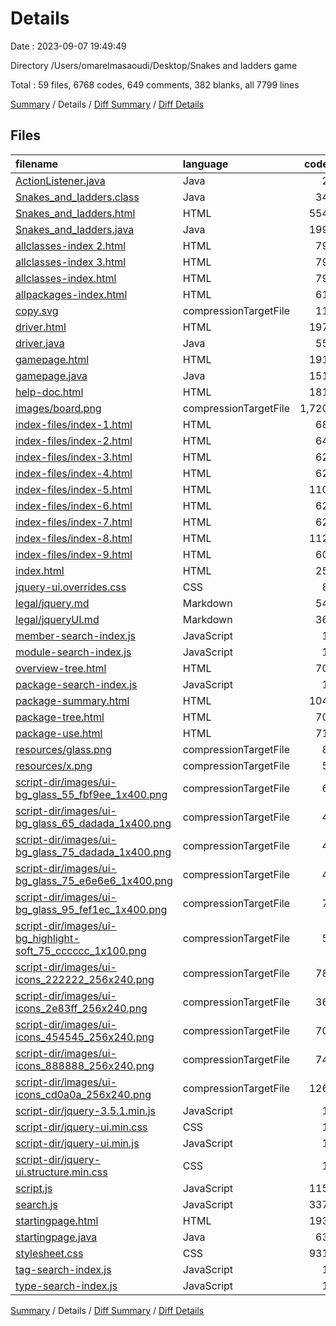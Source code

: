 # Details

Date : 2023-09-07 19:49:49

Directory /Users/omarelmasaoudi/Desktop/Snakes and ladders game

Total : 59 files,  6768 codes, 649 comments, 382 blanks, all 7799 lines

[Summary](results.md) / Details / [Diff Summary](diff.md) / [Diff Details](diff-details.md)

## Files
| filename | language | code | comment | blank | total |
| :--- | :--- | ---: | ---: | ---: | ---: |
| [ActionListener.java](/ActionListener.java) | Java | 2 | 0 | 3 | 5 |
| [Snakes_and_ladders.class](/Snakes_and_ladders.class) | Java | 34 | 0 | 0 | 34 |
| [Snakes_and_ladders.html](/Snakes_and_ladders.html) | HTML | 554 | 9 | 1 | 564 |
| [Snakes_and_ladders.java](/Snakes_and_ladders.java) | Java | 199 | 218 | 53 | 470 |
| [allclasses-index 2.html](/allclasses-index%202.html) | HTML | 79 | 3 | 1 | 83 |
| [allclasses-index 3.html](/allclasses-index%203.html) | HTML | 79 | 3 | 1 | 83 |
| [allclasses-index.html](/allclasses-index.html) | HTML | 79 | 3 | 1 | 83 |
| [allpackages-index.html](/allpackages-index.html) | HTML | 61 | 3 | 1 | 65 |
| [copy.svg](/copy.svg) | compressionTargetFile | 11 | 0 | 23 | 34 |
| [driver.html](/driver.html) | HTML | 197 | 9 | 1 | 207 |
| [driver.java](/driver.java) | Java | 55 | 42 | 21 | 118 |
| [gamepage.html](/gamepage.html) | HTML | 191 | 9 | 1 | 201 |
| [gamepage.java](/gamepage.java) | Java | 151 | 112 | 62 | 325 |
| [help-doc.html](/help-doc.html) | HTML | 181 | 3 | 1 | 185 |
| [images/board.png](/images/board.png) | compressionTargetFile | 1,720 | 0 | 16 | 1,736 |
| [index-files/index-1.html](/index-files/index-1.html) | HTML | 68 | 3 | 1 | 72 |
| [index-files/index-2.html](/index-files/index-2.html) | HTML | 64 | 3 | 1 | 68 |
| [index-files/index-3.html](/index-files/index-3.html) | HTML | 62 | 3 | 1 | 66 |
| [index-files/index-4.html](/index-files/index-4.html) | HTML | 62 | 3 | 1 | 66 |
| [index-files/index-5.html](/index-files/index-5.html) | HTML | 110 | 3 | 1 | 114 |
| [index-files/index-6.html](/index-files/index-6.html) | HTML | 62 | 3 | 1 | 66 |
| [index-files/index-7.html](/index-files/index-7.html) | HTML | 62 | 3 | 1 | 66 |
| [index-files/index-8.html](/index-files/index-8.html) | HTML | 112 | 3 | 1 | 116 |
| [index-files/index-9.html](/index-files/index-9.html) | HTML | 60 | 3 | 1 | 64 |
| [index.html](/index.html) | HTML | 25 | 1 | 1 | 27 |
| [jquery-ui.overrides.css](/jquery-ui.overrides.css) | CSS | 8 | 6 | 2 | 16 |
| [legal/jquery.md](/legal/jquery.md) | Markdown | 54 | 0 | 19 | 73 |
| [legal/jqueryUI.md](/legal/jqueryUI.md) | Markdown | 36 | 0 | 14 | 50 |
| [member-search-index.js](/member-search-index.js) | JavaScript | 1 | 0 | 0 | 1 |
| [module-search-index.js](/module-search-index.js) | JavaScript | 1 | 0 | 0 | 1 |
| [overview-tree.html](/overview-tree.html) | HTML | 70 | 3 | 1 | 74 |
| [package-search-index.js](/package-search-index.js) | JavaScript | 1 | 0 | 0 | 1 |
| [package-summary.html](/package-summary.html) | HTML | 104 | 3 | 1 | 108 |
| [package-tree.html](/package-tree.html) | HTML | 70 | 3 | 1 | 74 |
| [package-use.html](/package-use.html) | HTML | 71 | 3 | 1 | 75 |
| [resources/glass.png](/resources/glass.png) | compressionTargetFile | 8 | 0 | 0 | 8 |
| [resources/x.png](/resources/x.png) | compressionTargetFile | 5 | 0 | 0 | 5 |
| [script-dir/images/ui-bg_glass_55_fbf9ee_1x400.png](/script-dir/images/ui-bg_glass_55_fbf9ee_1x400.png) | compressionTargetFile | 6 | 0 | 0 | 6 |
| [script-dir/images/ui-bg_glass_65_dadada_1x400.png](/script-dir/images/ui-bg_glass_65_dadada_1x400.png) | compressionTargetFile | 4 | 0 | 0 | 4 |
| [script-dir/images/ui-bg_glass_75_dadada_1x400.png](/script-dir/images/ui-bg_glass_75_dadada_1x400.png) | compressionTargetFile | 4 | 0 | 0 | 4 |
| [script-dir/images/ui-bg_glass_75_e6e6e6_1x400.png](/script-dir/images/ui-bg_glass_75_e6e6e6_1x400.png) | compressionTargetFile | 4 | 0 | 0 | 4 |
| [script-dir/images/ui-bg_glass_95_fef1ec_1x400.png](/script-dir/images/ui-bg_glass_95_fef1ec_1x400.png) | compressionTargetFile | 7 | 0 | 0 | 7 |
| [script-dir/images/ui-bg_highlight-soft_75_cccccc_1x100.png](/script-dir/images/ui-bg_highlight-soft_75_cccccc_1x100.png) | compressionTargetFile | 5 | 0 | 0 | 5 |
| [script-dir/images/ui-icons_222222_256x240.png](/script-dir/images/ui-icons_222222_256x240.png) | compressionTargetFile | 78 | 0 | 0 | 78 |
| [script-dir/images/ui-icons_2e83ff_256x240.png](/script-dir/images/ui-icons_2e83ff_256x240.png) | compressionTargetFile | 36 | 0 | 0 | 36 |
| [script-dir/images/ui-icons_454545_256x240.png](/script-dir/images/ui-icons_454545_256x240.png) | compressionTargetFile | 70 | 0 | 0 | 70 |
| [script-dir/images/ui-icons_888888_256x240.png](/script-dir/images/ui-icons_888888_256x240.png) | compressionTargetFile | 74 | 0 | 0 | 74 |
| [script-dir/images/ui-icons_cd0a0a_256x240.png](/script-dir/images/ui-icons_cd0a0a_256x240.png) | compressionTargetFile | 126 | 0 | 90 | 216 |
| [script-dir/jquery-3.5.1.min.js](/script-dir/jquery-3.5.1.min.js) | JavaScript | 1 | 1 | 1 | 3 |
| [script-dir/jquery-ui.min.css](/script-dir/jquery-ui.min.css) | CSS | 1 | 5 | 1 | 7 |
| [script-dir/jquery-ui.min.js](/script-dir/jquery-ui.min.js) | JavaScript | 1 | 4 | 1 | 6 |
| [script-dir/jquery-ui.structure.min.css](/script-dir/jquery-ui.structure.min.css) | CSS | 1 | 3 | 1 | 5 |
| [script.js](/script.js) | JavaScript | 115 | 15 | 11 | 141 |
| [search.js](/search.js) | JavaScript | 337 | 29 | 6 | 372 |
| [startingpage.html](/startingpage.html) | HTML | 193 | 9 | 1 | 203 |
| [startingpage.java](/startingpage.java) | Java | 63 | 49 | 27 | 139 |
| [stylesheet.css](/stylesheet.css) | CSS | 931 | 74 | 8 | 1,013 |
| [tag-search-index.js](/tag-search-index.js) | JavaScript | 1 | 0 | 0 | 1 |
| [type-search-index.js](/type-search-index.js) | JavaScript | 1 | 0 | 0 | 1 |

[Summary](results.md) / Details / [Diff Summary](diff.md) / [Diff Details](diff-details.md)